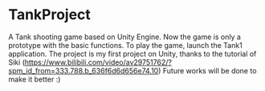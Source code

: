 # TankProject
A Tank shooting game based on Unity Engine.
Now the game is only a prototype with the basic functions.
To play the game, launch the Tank1 application.
The project is my first project on Unity, thanks to the tutorial of Siki (https://www.bilibili.com/video/av29751762/?spm_id_from=333.788.b_636f6d6d656e74.10)
Future works will be done to make it better :)
